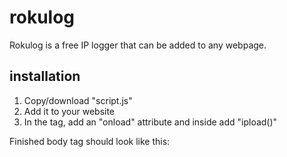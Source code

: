 # rokulog

Rokulog is a free IP logger that can be added to any webpage.

## installation

1. Copy/download "script.js"
2. Add it to your website
3. In the <body> tag, add an "onload" attribute and inside add "ipload()"

Finished body tag should look like this:

  <body onload="ipload()">
